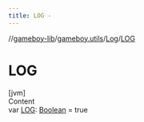 ```yaml
---
title: LOG -
---
```

//[gameboy-lib](../../index.md)/[gameboy.utils](../index.md)/[Log](index.md)/[LOG](-l-o-g.md)



# LOG  
[jvm]  
Content  
var [LOG](-l-o-g.md): [Boolean](https://kotlinlang.org/api/latest/jvm/stdlib/kotlin/-boolean/index.html) = true  



